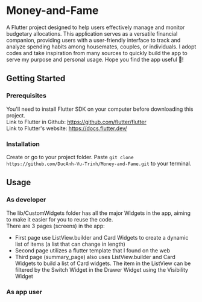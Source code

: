 # Money-and-Fame

A Flutter project designed to help users effectively manage and monitor budgetary allocations. This application serves as a versatile financial companion, providing users with a user-friendly interface to track and analyze spending habits among housemates, couples, or individuals. I adopt codes and take inspiration from many sources to quickly build the app to serve my purpose and personal usage. Hope you find the app useful :purple_heart:!

## Getting Started
### Prerequisites
You'll need to install Flutter SDK on your computer before downloading this project.<br>
Link to Flutter in Github: https://github.com/flutter/flutter<br>
Link to Flutter's website: https://docs.flutter.dev/
### Installation
Create or go to your project folder. Paste `git clone https://github.com/DucAnh-Vu-Trinh/Money-and-Fame.git` to your terminal.
## Usage
### As developer
The lib/CustomWidgets folder has all the major Widgets in the app, aiming to make it easier for you to reuse the code.<br>
There are 3 pages (screens) in the app:
* First page use ListView.builder and Card Widgets to create a dynamic list of items (a list that can change in length)
* Second page utilizes a flutter template that I found on the web
* Third page (summary_page) also uses ListView.builder and Card Widgets to build a list of Card widgets. The item in the ListView can be filtered by the Switch Widget in the Drawer Widget using the Visibility Widget
### As app user

